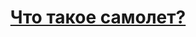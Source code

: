 <html>
  <head>
  <title>Все о самолётах</title>
  <h1>
    <p><a href="https://avia.tutu.ru/plane/"<Производители</a></p>
    <p style="text-align:center">Что такое самолет?</p>
    
